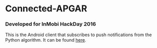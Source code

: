 # Connected-APGAR

### Developed for InMobi HackDay 2016

This is the Android client that subscribes to push notifications from the Python algorithm. It can be found [here](https://github.com/rajathkumarmp/Connected-APGAR).
